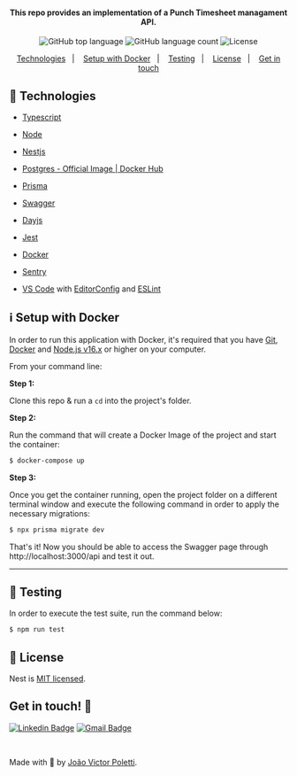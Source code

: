 <h4 align="center">
  This repo provides an implementation of a Punch Timesheet managament API.
</h4>
<p align="center">
  <img alt="GitHub top language" src="https://img.shields.io/github/languages/top/joao96/desafio-ilia?style=flat-square">
  <img alt="GitHub language count" src="https://img.shields.io/github/languages/count/joao96/desafio-ilia?style=flat-square">
  <img alt="License" src="https://img.shields.io/github/license/joao96/desafio-ilia?style=flat-square">
</p>

<p align="center">
  <a href="#checkered_flag-technologies">Technologies</a>&nbsp;&nbsp;&nbsp;|&nbsp;&nbsp;&nbsp;
  <a href="#information_source-setup-with-docker">Setup with Docker</a>&nbsp;&nbsp;&nbsp;|&nbsp;&nbsp;&nbsp;
  <a href="#test_tube-testing">Testing</a>&nbsp;&nbsp;&nbsp;|&nbsp;&nbsp;&nbsp;
  <a href="#page_facing_up-license">License</a>&nbsp;&nbsp;&nbsp;|&nbsp;&nbsp;&nbsp;
  <a href="#get-in-touch-monocle_face">Get in touch</a>
</p>


## :checkered_flag: Technologies

- [Typescript](https://www.typescriptlang.org/)
- [Node](https://nodejs.org/en/)
- [Nestjs](https://nestjs.com/)
- [Postgres - Official Image | Docker Hub](https://hub.docker.com/_/postgres)
- [Prisma](https://www.prisma.io/)
- [Swagger](https://swagger.io/specification/)
- [Dayjs](https://day.js.org/)
- [Jest](https://jestjs.io/)
- [Docker](https://www.docker.com/)
- [Sentry](https://sentry.io/welcome/)

- [VS Code][vc] with [EditorConfig][vceditconfig] and [ESLint][vceslint]

## :information_source: Setup with Docker

In order to run this application with Docker, it's required that you have [Git], [Docker] and [Node.js v16.x][nodejs] or higher on your computer. 

From your command line:

**Step 1:** 

Clone this repo & run a `cd` into the project's folder.

**Step 2:** 

Run the command that will create a Docker Image of the project and start the container:

```bash
$ docker-compose up
```

**Step 3:** 

Once you get the container running, open the project folder on a different terminal window and execute the following command in order to apply the necessary migrations:

```bash
$ npx prisma migrate dev
```

That's it! 
Now you should be able to access the Swagger page through http://localhost:3000/api and test it out.

--------

## :test_tube: Testing

In order to execute the test suite, run the command below:

```bash
$ npm run test
```

## :page_facing_up: License

Nest is [MIT licensed](LICENSE).


## Get in touch! :monocle_face:

[![Linkedin Badge](https://img.shields.io/badge/-João%20Victor%20Poletti-0e76a8?style=flat-square&logo=Linkedin&logoColor=white&link=https://www.linkedin.com/in/jvpoletti/)](https://www.linkedin.com/in/jvpoletti/)
[![Gmail Badge](https://img.shields.io/badge/-jvpoletti@gmail.com-ff512f?style=flat-square&logo=Gmail&logoColor=white&link=mailto:jvpoletti@gmail.com)](mailto:jvpoletti@gmail.com)

<br />

Made with :green_heart: by [João Victor Poletti](https://github.com/joao96).

[nodejs]: https://nodejs.org/
[Git]: https://git-scm.com/
[Docker]: https://www.docker.com/
[npm]: https://www.npmjs.com/
[vc]: https://code.visualstudio.com/
[vceditconfig]: https://marketplace.visualstudio.com/items?itemName=EditorConfig.EditorConfig
[vceslint]: https://marketplace.visualstudio.com/items?itemName=dbaeumer.vscode-eslint
